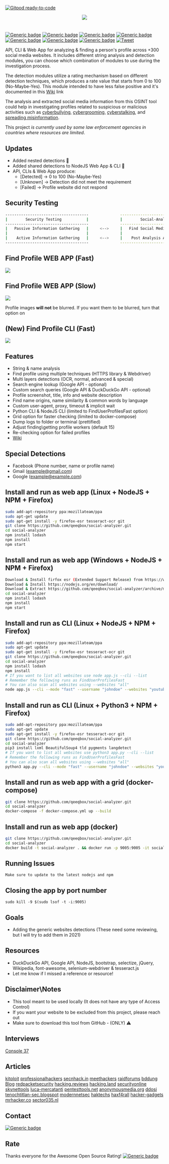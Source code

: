 [![Gitpod ready-to-code](https://img.shields.io/badge/Gitpod-ready--to--code-blue?logo=gitpod)](https://gitpod.io/#https://github.com/qeeqbox/social-analyzer)

<p align="center"> <img src="https://raw.githubusercontent.com/qeeqbox/social-analyzer/main/readme/socialanalyzerlogo_.png"></p>

#
[![Generic badge](https://img.shields.io/badge/dynamic/json.svg?url=https://raw.githubusercontent.com/qeeqbox/social-analyzer/main/info&label=version&query=$.version&colorB=blue&style=flat-square)](https://github.com/qeeqbox/social-analyzer/blob/main/info) [![Generic badge](https://img.shields.io/badge/dynamic/json.svg?url=https://raw.githubusercontent.com/qeeqbox/social-analyzer/main/info&label=verified%20sites&query=$.websites&colorB=blue&style=flat-square)](https://github.com/qeeqbox/social-analyzer/blob/main/info) [![Generic badge](https://img.shields.io/badge/dynamic/json.svg?url=https://raw.githubusercontent.com/qeeqbox/social-analyzer/main/info&label=verified%20detections&query=$.detections&colorB=blue&style=flat-square)](https://github.com/qeeqbox/social-analyzer/blob/main/info) [![Generic badge](https://img.shields.io/badge/dynamic/json.svg?url=https://raw.githubusercontent.com/qeeqbox/social-analyzer/main/info&label=build&query=$.build&colorB=green&style=flat-square)](https://github.com/qeeqbox/social-analyzer/blob/main/info) [![Generic badge](https://img.shields.io/badge/dynamic/json.svg?url=https://raw.githubusercontent.com/qeeqbox/social-analyzer/main/info&label=test&query=$.test&colorB=green&style=flat-square)](https://github.com/qeeqbox/social-analyzer/blob/main/info) [![Generic badge](https://img.shields.io/badge/dynamic/json.svg?url=https://raw.githubusercontent.com/qeeqbox/social-analyzer/main/info&label=docker&query=$.docker&colorB=green&style=flat-square)](https://github.com/qeeqbox/social-analyzer/blob/main/info) [![Generic badge](https://img.shields.io/static/v1?label=%F0%9F%91%8D&message=!&color=yellow&style=flat-square)](https://github.com/qeeqbox/social-analyzer/stargazers) [![Tweet](https://img.shields.io/twitter/url/http/shields.io.svg?style=social)](https://twitter.com/intent/tweet?text=API,%20CLI,%20and%20Web%20App%20for%20analyzing%20and%20finding%20a%20person%20profile%20across%20300%20social%20media%20websites&url=https://github.com/qeeqbox/social-analyzer&via=qeeqbox&hashtags=osint,pentest,javascript,nodejs,python)

API, CLI & Web App for analyzing & finding a person's profile across +300 social media websites. It includes different string analysis and detection modules, you can choose which combination of modules to use during the investigation process.

The detection modules utilize a rating mechanism based on different detection techniques, which produces a rate value that starts from 0 to 100 (No-Maybe-Yes). This module intended to have less false positive and it's documented in this [Wiki](https://github.com/qeeqbox/social-analyzer/wiki) link

The analysis and extracted social media information from this OSINT tool could help in investigating profiles related to suspicious or malicious activities such as [cyberbullying](https://en.wikipedia.org/wiki/Wikipedia:Cyberbullying), [cybergrooming](https://de.wikipedia.org/wiki/Cyber-Grooming), [cyberstalking](https://en.wikipedia.org/wiki/Cyberstalking), and [spreading misinformation](https://en.wikipedia.org/wiki/Misinformation).

This project *is currently used by some law enforcement agencies in countries where resources are limited*.

## Updates
* Added nested detections 👏
* Added shared detections to NodeJS Web App & CLI 👏
* API, CLIs & Web App produce:
    * [Detected] -> 0 to 100 (No-Maybe-Yes)
    * [Unknown]  -> Detection did not meet the requirement
    * [Failed]   -> Profile website did not respond

## Security Testing

```bash
-------------------------------------              ---------------------------------
|        Security Testing           |              |        Social-Analyzer        |
-------------------------------------              ---------------------------------
|   Passive Information Gathering   |     <-->     |   Find Social Media Profiles  |
|                                   |              |                               |
|    Active Information Gathering   |     <-->     |    Post Analysis Activities   |
-------------------------------------              ---------------------------------
```

## Find Profile WEB APP (Fast)
<img src="https://raw.githubusercontent.com/qeeqbox/social-analyzer/main/readme/intro_fast.gif" style="max-width:768px"/>

## Find Profile WEB APP (Slow)
<img src="https://raw.githubusercontent.com/qeeqbox/social-analyzer/main/readme/intro_slow.gif" style="max-width:768px"/>

Profile images **will not** be blurred. If you want them to be blurred, turn that option on

## (New) Find Profile CLI (Fast)
<img src="https://raw.githubusercontent.com/qeeqbox/social-analyzer/main/readme/cli.gif" style="max-width:768px"/>

## Features
- String & name analysis
- Find profile using multiple techniques (HTTPS library & Webdriver)
- Multi layers detections (OCR, normal, advanced & special)
- Search engine lookup (Google API - optional)
- Custom search queries (Google API & DuckDuckGo API - optional)
- Profile screenshot, title, info and website description
- Find name origins, name similarity & common words by language
- Custom user-agent, proxy, timeout & implicit wait
- Python CLI & NodeJS CLI (limited to FindUserProfilesFast option)
- Grid option for faster checking (limited to docker-compose)
- Dump logs to folder or terminal (prettified)
- Adjust finding\getting profile workers (default 15)
- Re-checking option for failed profiles
- [Wiki](https://github.com/qeeqbox/social-analyzer/wiki)

## Special Detections
- Facebook (Phone number, name or profile name)
- Gmail (example@gmail.com)
- Google (example@example.com)

## Install and run as web app (Linux + NodeJS + NPM + Firefox)
```bash
sudo add-apt-repository ppa:mozillateam/ppa
sudo apt-get update
sudo apt-get install -y firefox-esr tesseract-ocr git
git clone https://github.com/qeeqbox/social-analyzer.git
cd social-analyzer
npm install lodash
npm install
npm start
```

## Install and run as web app (Windows + NodeJS + NPM + Firefox)
```bash
Download & Install firfox esr (Extended Support Release) from https://www.mozilla.org/en-US/firefox/enterprise/#download
Download & Install https://nodejs.org/en/download/
Download & Extract https://github.com/qeeqbox/social-analyzer/archive/main.zip
cd social-analyzer
npm install lodash
npm install
npm start
```

## Install and run as CLI (Linux + NodeJS + NPM + Firefox)
```bash
sudo add-apt-repository ppa:mozillateam/ppa
sudo apt-get update
sudo apt-get install -y firefox-esr tesseract-ocr git
git clone https://github.com/qeeqbox/social-analyzer.git
cd social-analyzer
npm install lodash
npm install
# If you want to list all websites use node app.js --cli --list
# Remember the following runs as FindUserProfilesFast
# You can also scan all websites using --websites "all"
node app.js --cli --mode "fast" --username "johndoe" --websites "youtube pinterest tumblr" --output "pretty"
```

## Install and run as CLI (Linux + Python3 + NPM + Firefox)
```bash
sudo add-apt-repository ppa:mozillateam/ppa
sudo apt-get update
sudo apt-get install -y firefox-esr tesseract-ocr git
git clone https://github.com/qeeqbox/social-analyzer.git
cd social-analyzer
pip3 install lxml BeautifulSoup4 tld pygments langdetect
# If you want to list all websites use python3 app.py --cli --list
# Remember the following runs as FindUserProfilesFast
# You can also scan all websites using --websites "all"
python3 app.py --cli --mode "fast" --username "johndoe" --websites "youtube pinterest tumblr" --output "pretty"
```

## Install and run as web app with a grid (docker-compose)
```bash
git clone https://github.com/qeeqbox/social-analyzer.git
cd social-analyzer
docker-compose -f docker-compose.yml up --build
```

## Install and run as web app (docker)
```bash
git clone https://github.com/qeeqbox/social-analyzer.git
cd social-analyzer
docker build -t social-analyzer . && docker run -p 9005:9005 -it social-analyzer
```

## Running Issues
```
Make sure to update to the latest nodejs and npm
```

## Closing the app by port number
```
sudo kill -9 $(sudo lsof -t -i:9005)
```

## Goals
- Adding the generic websites detections (These need some reviewing, but I will try to add them in 2021)

## Resources
- DuckDuckGo API, Google API, NodeJS, bootstrap, selectize, jQuery, Wikipedia, font-awesome, selenium-webdriver & tesseract.js
- Let me know if I missed a reference or resource!

## Disclaimer\Notes
- This tool meant to be used locally (It does not have any type of Access Control)
- If you want your website to be excluded from this project, please reach out
- Make sure to download this tool from GitHub - (ONLY) ⚠️

## Interviews
[Console 37](https://console.substack.com/p/console-37)

## Articles
[kitploit](https://www.kitploit.com/2020/12/social-analyzer-api-and-web-app-for.html) [professionalhackers](https://professionalhackers.in/social-analyzer-api-and-web-app-for-analyzing-and-finding-a-person-profile-across-300-social-media-websites-detections-are-updated-regularly/) [secnhack.in](https://secnhack.in/social-analyzer-analyzing-finding-a-person-profiles/) [meethackers](https://www.meethackers.com/social-media-websites-social-analyzer/) [raidforums](https://raidforums.com/Thread-social-analyzer-An-API-for-analyzing-finding-a-person-profile-across-300-social) [bddung Blog](https://bddung.tistory.com/288) [redpacketsecurity](https://www.redpacketsecurity.com/social-analyzer-api-and-web-app-for-analyzing-and-finding-a-person-profile-across-300-social-media-websites-detections-are-updated-regularly/) [hacking.reviews](https://www.hacking.reviews/2020/12/social-analyzer-api-and-web-app-for.html) [hacking.land](https://www.hacking.land/2020/12/social-analyzer-api-and-web-app-for.html) [securityonline](https://securityonline.info/social-analyzer-api-for-analyzing-finding-a-person-profile-across-300-social-media-websites/) [skynettools](https://skynettools.com/social-analyzer-cross-reference-accounts-over-300-social-media-websites/) [luca-mercatanti](https://luca-mercatanti.com/2021/01/03/social-analyzer-scoprire-tutto-su-una-persona-partendo-dal-nome/) [pentesttools.net](https://pentesttools.net/social-analyzer-finding-a-person-profile-across-300-social-media-sites/) [anonymousmedia.org](https://anonymousmedia.org/2020/12/26/analyzer-api-and-web-app-for-analyzing-and-finding-a-person-profile-across-300-social-media-websites-detections-are-updated-regularly/) [ddosi](https://www.ddosi.com/social-analyzer/) [tenochtitlan-sec.blogspot](https://tenochtitlan-sec.blogspot.com/2020/12/social-analyzer-api-and-web-app-for.html) [modernnetsec](https://modernnetsec.io/social-analyzer-api-and-web-app-for-analyzing-and-finding-a-person-profile-across-300-social-media-websites-detections-are-updated-regularly/) [haktechs](https://www.haktechs.com/hacking-pentesting-tools/social-analyzer-api-and-web-app-for-analyzing-and-finding-a-person-profile-across-300-social-media-websites-detections-are-updated-regularly/) [haxf4rall](https://haxf4rall.com/2020/12/27/social-analyzer-api-and-web-app-for-analyzing-and-finding-a-person-profile-across-300-social-media-websites-detections-are-updated-regularly/) [hacker-gadgets](https://hacker-gadgets.com/blog/2020/12/27/social-analyzer-api-and-web-app-for-analyzing-and-finding-a-person-profile-across-300-social-media-websites-detections-are-updated-regularly/) [mrhacker.co](https://mrhacker.co/pentest/information-gathering-pentest/social-analyzer-finding-a-person-profile-across-300-social-media-sites) [sector035.nl](https://sector035.nl/articles/2021-03)

## Contact
[![Generic badge](https://img.shields.io/badge/slack-@qeeqbox-yellow.svg?logo=slack&style=flat-square)](https://qeeqbox.slack.com/messages/social-analyzer)

## Rate
Thanks everyone for the Awesome Open Source Rating! [![Generic badge](https://raw.githubusercontent.com/qeeqbox/social-analyzer/main/readme/awesomeopensource.png)](https://github.com/qeeqbox/social-analyzer/stargazers)
